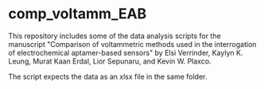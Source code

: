 # comp_voltamm_EAB
This repository includes some of the data analysis scripts for the manuscript "Comparison of voltammetric methods used in the interrogation of  electrochemical aptamer-based sensors" by Elsi Verrinder, Kaylyn K. Leung, Murat Kaan Erdal, Lior Sepunaru, and Kevin W. Plaxco.

The script expects the data as an xlsx file in the same folder.
